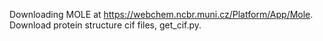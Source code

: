 Downloading MOLE at https://webchem.ncbr.muni.cz/Platform/App/Mole.
Download protein structure cif files, get_cif.py.
